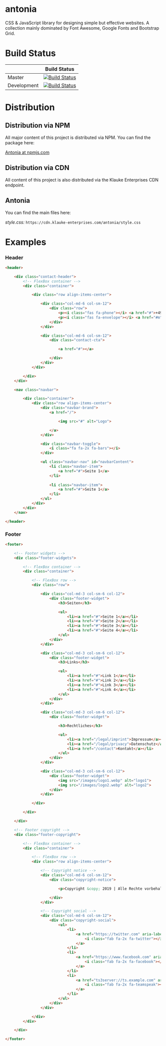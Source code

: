 # antonia
CSS &amp; JavaScript library for designing simple but effective websites. A collection mainly dominated by Font Awesome, Google Fonts and Bootstrap Grid.

# Build Status
|             | Build Status                                                                                                                            |
|-------------|-----------------------------------------------------------------------------------------------------------------------------------------|
| Master      | [![Build Status](https://travis-ci.org/klauke-enterprises/antonia.svg?branch=master)](https://travis-ci.org/klauke-enterprises/antonia) |
| Development | [![Build Status](https://travis-ci.org/klauke-enterprises/antonia.svg?branch=dev)](https://travis-ci.org/klauke-enterprises/antonia)    |

# Distribution

## Distribution via NPM
All major content of this project is distributed via NPM. You can find the package here:

[Antonia at npmjs.com](https://www.npmjs.com/package/@klauke-enterprises/antonia)

## Distribution via CDN
All content of this project is also distributed via the Klauke Enterprises CDN endpoint.

## Antonia
You can find the main files here:

_style.css:_
`https://cdn.klauke-enterprises.com/antonia/style.css`

# Examples

### Header
```html
<header>

    <div class="contact-header">
        <!-- FlexBox container -->
        <div class="container">

            <div class="row align-items-center">

                <div class="col-md-6 col-sm-12">
                    <div class="row">
                        <p><i class="fas fa-phone"></i> <a href="#">+49 000000000</a></p>
                        <p><i class="fas fa-envelope"></i> <a href="#m">info@example.com</a> </p>
                    </div>
                </div>

                <div class="col-md-6 col-sm-12">
                    <div class="contact-cta">

                        <a href="#"></a>

                    </div>
                </div>
            </div>

        </div>
    </div>

    <nav class="navbar">

        <div class="container">
            <div class="row align-items-center">
                <div class="navbar-brand">
                    <a href="/">

                        <img src="#" alt="Logo">

                    </a>
                </div>

                <div class="navbar-toggle">
                    <i class="fa fa-2x fa-bars"></i>
                </div>

                <ul class="navbar-nav" id="navbarContent">
                    <li class="navbar-item">
                        <a href="#">Seite 1</a>
                    </li>
                    
                    <li class="navbar-item">
                        <a href="#">Seite 1</a>
                    </li>
                </ul>
            </div>
        </div>
    </nav>

</header>
```

### Footer
```html
<footer>

    <!-- Footer widgets -->
    <div class="footer-widgets">

        <!-- FlexBox container -->
        <div class="container">

            <!-- FlexBox row -->
            <div class="row">

                <div class="col-md-3 col-sm-6 col-12">
                    <div class="footer-widget">
                        <h3>Seiten</h3>

                        <ul>
                            <li><a href="#">Seite 1</a></li>
                            <li><a href="#">Seite 2</a></li>
                            <li><a href="#">Seite 3</a></li>
                            <li><a href="#">Seite 4</a></li>
                        </ul>
                    </div>
                </div>

                <div class="col-md-3 col-sm-6 col-12">
                    <div class="footer-widget">
                        <h3>Links</h3>

                        <ul>
                            <li><a href="#">Link 1</a></li>
                            <li><a href="#">Link 2</a></li>
                            <li><a href="#">Link 3</a></li>
                            <li><a href="#">Link 4</a></li>
                        </ul>
                    </div>
                </div>

                <div class="col-md-3 col-sm-6 col-12">
                    <div class="footer-widget">

                        <h3>Rechtliches</h3>

                        <ul>
                            <li><a href="/legal/imprint">Impressum</a></li>
                            <li><a href="/legal/privacy">Datenschutz</a></li>
                            <li><a href="/contact">Kontakt</a></li>
                        </ul>
                    </div>
                </div>

                <div class="col-md-3 col-sm-6 col-12">
                    <div class="footer-widget">
                        <img src="/images/logo1.webp" alt="logo1">
                        <img src="/images/logo2.webp" alt="logo2">
                    </div>
                </div>

            </div>

        </div>

    </div>

    <!-- Footer copyright -->
    <div class="footer-copyright">

        <!-- FlexBox container -->
        <div class="container">

            <!-- FlexBox row -->
            <div class="row align-items-center">

                <!-- Copyright notice -->
                <div class="col-md-6 col-sm-12">
                    <div class="copyright-notice">

                        <p>Copyright &copy; 2019 | Alle Rechte vorbehalten.</p>

                    </div>
                </div>

                <!-- Copyright social -->
                <div class="col-md-6 col-sm-12">
                    <div class="copyright-social">
                        <ul>
                            <li>
                                <a href="https://twitter.com" aria-label="Twitter">
                                    <i class="fab fa-2x fa-twitter"></i>
                                </a>
                            </li>
                            <li>
                                <a href="https://www.facebook.com" aria-label="Facebook">
                                    <i class="fab fa-2x fa-facebook"></i>
                                </a>
                            </li>
                            <li>
                                <a href="ts3server://ts.example.com" aria-label="Teamspeak">
                                    <i class="fab fa-2x fa-teamspeak"></i>
                                </a>
                            </li>
                        </ul>
                    </div>
                </div>

            </div>
        </div>

    </div>

</footer>
```

